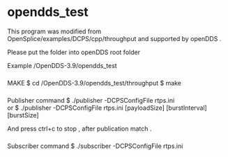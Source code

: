 # opendds_test

This program was modified from OpenSplice/examples/DCPS/cpp/throughput and supported by openDDS .

Please put the folder into openDDS root folder 

Example 
/OpenDDS-3.9/opendds_test 

###
MAKE
$ cd /OpenDDS-3.9/opendds_test/throughput
$ make

###
Publisher command
$ ./publisher -DCPSConfigFile rtps.ini  
or
$ ./publisher -DCPSConfigFile rtps.ini [payloadSize] [burstInterval] [burstSize]

And press ctrl+c to stop , after publication match .

###
Subscriber command
$ ./subscriber -DCPSConfigFile rtps.ini
